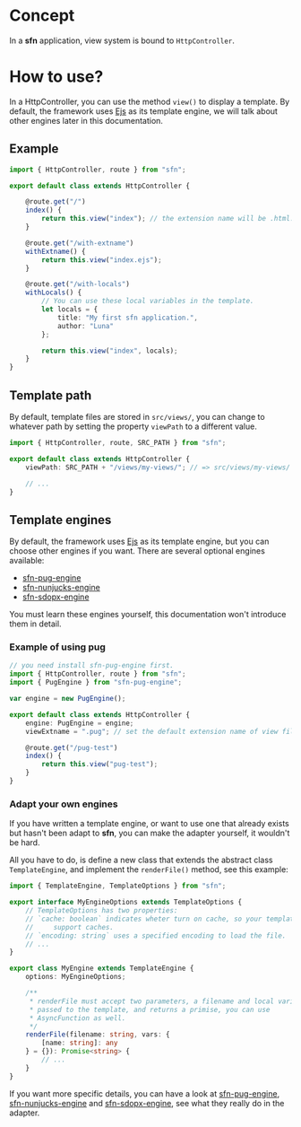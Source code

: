 # Concept

In a **sfn** application, view system is bound to `HttpController`.

# How to use?

In a HttpController, you can use the method `view()` to display a template. 
By default, the framework uses [Ejs](https://www.npmjs.com/package/ejs) as its
template engine, we will talk about other engines later in this documentation.

## Example

```typescript
import { HttpController, route } from "sfn";

export default class extends HttpController {

    @route.get("/")
    index() {
        return this.view("index"); // the extension name will be .html.
    }

    @route.get("/with-extname")
    withExtname() {
        return this.view("index.ejs");
    }

    @route.get("/with-locals")
    withLocals() {
        // You can use these local variables in the template.
        let locals = {
            title: "My first sfn application.",
            author: "Luna"
        };

        return this.view("index", locals);
    }
}
```

## Template path

By default, template files are stored in `src/views/`, you can change to 
whatever path by setting the property `viewPath` to a different value.

```typescript
import { HttpController, route, SRC_PATH } from "sfn";

export default class extends HttpController {
    viewPath: SRC_PATH + "/views/my-views/"; // => src/views/my-views/

    // ...
}
```

## Template engines

By default, the framework uses [Ejs](https://www.npmjs.com/package/ejs) as its
template engine, but you can choose other engines if you want. There are 
several optional engines available:

- [sfn-pug-engine](https://github.com/Hyurl/sfn-pug-engine)
- [sfn-nunjucks-engine](https://github.com/Hyurl/sfn-nunjuncks-engine)
- [sfn-sdopx-engine](https://github.com/Hyurl/sfn-sdopx-engine)

You must learn these engines yourself, this documentation won't introduce them
in detail.

### Example of using pug

```typescript
// you need install sfn-pug-engine first.
import { HttpController, route } from "sfn";
import { PugEngine } from "sfn-pug-engine";

var engine = new PugEngine();

export default class extends HttpController {
    engine: PugEngine = engine;
    viewExtname = ".pug"; // set the default extension name of view files.

    @route.get("/pug-test")
    index() {
        return this.view("pug-test");
    }
}
```

### Adapt your own engines

If you have written a template engine, or want to use one that already exists 
but hasn't been adapt to **sfn**, you can make the adapter yourself, it 
wouldn't be hard.

All you have to do, is define a new class that extends the abstract class 
`TemplateEngine`, and implement the `renderFile()` method, see this example:

```typescript
import { TemplateEngine, TemplateOptions } from "sfn";

export interface MyEngineOptions extends TemplateOptions {
    // TemplateOptions has two properties:
    // `cache: boolean` indicates wheter turn on cache, so your template should
    //     support caches.
    // `encoding: string` uses a specified encoding to load the file.
    // ...
}

export class MyEngine extends TemplateEngine {
    options: MyEngineOptions;

    /**
     * renderFile must accept two parameters, a filename and local variabls 
     * passed to the template, and returns a primise, you can use 
     * AsyncFunction as well.
     */
    renderFile(filename: string, vars: {
        [name: string]: any
    } = {}): Promise<string> {
        // ...
    }
}
```

If you want more specific details, you can have a look at 
[sfn-pug-engine](https://github.com/Hyurl/sfn-pug-engine), 
[sfn-nunjucks-engine](https://github.com/Hyurl/sfn-nunjuncks-engine) and 
[sfn-sdopx-engine](https://github.com/Hyurl/sfn-sdopx-engine), see what 
they really do in the adapter.